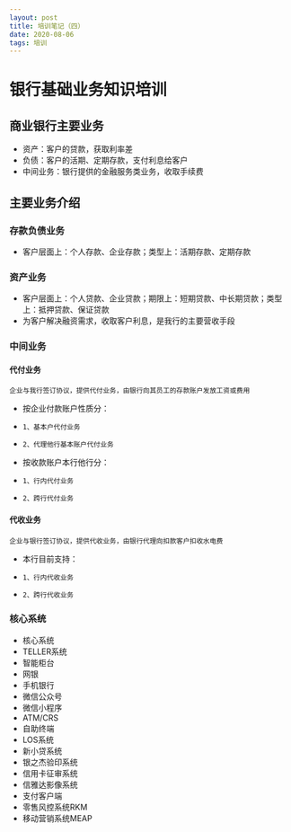 ```yaml
---
layout: post
title: 培训笔记（四）
date: 2020-08-06
tags: 培训
---
```


# 银行基础业务知识培训

## 商业银行主要业务

* 资产：客户的贷款，获取利率差
* 负债：客户的活期、定期存款，支付利息给客户
* 中间业务：银行提供的金融服务类业务，收取手续费

## 主要业务介绍

### 存款负债业务

* 客户层面上：个人存款、企业存款；类型上：活期存款、定期存款

### 资产业务

* 客户层面上：个人贷款、企业贷款；期限上：短期贷款、中长期贷款；类型上：抵押贷款、保证贷款
* 为客户解决融资需求，收取客户利息，是我行的主要营收手段

### 中间业务

#### 代付业务

```
企业与我行签订协议，提供代付业务，由银行向其员工的存款账户发放工资或费用
```

* 按企业付款账户性质分：

* ```
  1、基本户代付业务
  ```

* ```
  2、代理他行基本账户代付业务
  ```

* 按收款账户本行他行分：

* ```
  1、行内代付业务
  ```

* ```
  2、跨行代付业务
  ```

#### 代收业务

```
企业与银行签订协议，提供代收业务，由银行代理向扣款客户扣收水电费
```

* 本行目前支持：

* ```
  1、行内代收业务
  ```

* ```
  2、跨行代收业务
  ```

### 核心系统

- 核心系统
- TELLER系统
- 智能柜台
- 网银
- 手机银行
- 微信公众号
- 微信小程序
- ATM/CRS
- 自助终端
- LOS系统
- 新小贷系统
- 银之杰验印系统
- 信用卡征审系统
- 信雅达影像系统
- 支付客户端
- 零售风控系统RKM
- 移动营销系统MEAP